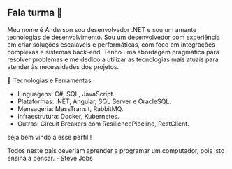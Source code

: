 ## Fala turma 👋

Meu nome é Anderson sou desenvolvedor .NET e sou um amante tecnologias de desenvolvimento. Sou um desenvolvedor com experiência em criar soluções escaláveis e performáticas, com foco em integrações complexas e sistemas back-end. Tenho uma abordagem pragmática para resolver problemas e me dedico a utilizar as tecnologias mais atuais para atender às necessidades dos projetos.

🔧 Tecnologias e Ferramentas

- Linguagens: C#, SQL, JavaScript.
- Plataformas: .NET, Angular, SQL Server e OracleSQL.
- Mensageria: MassTransit, RabbitMQ.
- Infraestrutura: Docker, Kubernetes.
- Outras: Circuit Breakers com ResiliencePipeline, RestClient.


seja bem vindo a esse perfil !

Todos neste país deveriam aprender a programar um computador, pois isto ensina a pensar. - Steve Jobs
